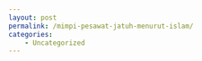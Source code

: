 ```yaml
---
layout: post
permalink: /mimpi-pesawat-jatuh-menurut-islam/
categories:
    - Uncategorized
---
```


